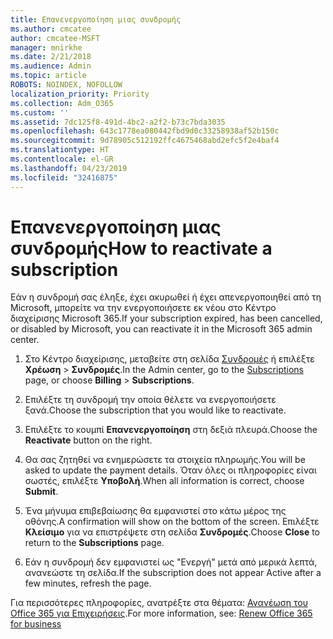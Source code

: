 ```yaml
---
title: Επανενεργοποίηση μιας συνδρομής
ms.author: cmcatee
author: cmcatee-MSFT
manager: mnirkhe
ms.date: 2/21/2018
ms.audience: Admin
ms.topic: article
ROBOTS: NOINDEX, NOFOLLOW
localization_priority: Priority
ms.collection: Adm_O365
ms.custom: ''
ms.assetid: 7dc125f8-491d-4bc2-a2f2-b73c7bda3035
ms.openlocfilehash: 643c1778ea080442fbd9d0c33258938af52b150c
ms.sourcegitcommit: 9d78905c512192ffc4675468abd2efc5f2e4baf4
ms.translationtype: HT
ms.contentlocale: el-GR
ms.lasthandoff: 04/23/2019
ms.locfileid: "32416875"
---
```

# <a name="how-to-reactivate-a-subscription"></a><span data-ttu-id="c0fc8-102">Επανενεργοποίηση μιας συνδρομής</span><span class="sxs-lookup"><span data-stu-id="c0fc8-102">How to reactivate a subscription</span></span>

<span data-ttu-id="c0fc8-103">Εάν η συνδρομή σας έληξε, έχει ακυρωθεί ή έχει απενεργοποιηθεί από τη Microsoft, μπορείτε να την ενεργοποιήσετε εκ νέου στο Κέντρο διαχείρισης Microsoft 365.</span><span class="sxs-lookup"><span data-stu-id="c0fc8-103">If your subscription expired, has been cancelled, or disabled by Microsoft, you can reactivate it in the Microsoft 365 admin center.</span></span>
  
1. <span data-ttu-id="c0fc8-104">Στο Κέντρο διαχείρισης, μεταβείτε στη σελίδα [Συνδρομές](https://go.microsoft.com/fwlink/p/?linkid=842054) ή επιλέξτε **Χρέωση** \> **Συνδρομές**.</span><span class="sxs-lookup"><span data-stu-id="c0fc8-104">In the Admin center, go to the [Subscriptions](https://go.microsoft.com/fwlink/p/?linkid=842054) page, or choose **Billing** \> **Subscriptions**.</span></span>
    
2. <span data-ttu-id="c0fc8-105">Επιλέξτε τη συνδρομή την οποία θέλετε να ενεργοποιήσετε ξανά.</span><span class="sxs-lookup"><span data-stu-id="c0fc8-105">Choose the subscription that you would like to reactivate.</span></span>
    
3. <span data-ttu-id="c0fc8-106">Επιλέξτε το κουμπί **Επανενεργοποίηση** στη δεξιά πλευρά.</span><span class="sxs-lookup"><span data-stu-id="c0fc8-106">Choose the **Reactivate** button on the right.</span></span> 
    
4. <span data-ttu-id="c0fc8-107">Θα σας ζητηθεί να ενημερώσετε τα στοιχεία πληρωμής.</span><span class="sxs-lookup"><span data-stu-id="c0fc8-107">You will be asked to update the payment details.</span></span> <span data-ttu-id="c0fc8-108">Όταν όλες οι πληροφορίες είναι σωστές, επιλέξτε **Υποβολή**.</span><span class="sxs-lookup"><span data-stu-id="c0fc8-108">When all information is correct, choose **Submit**.</span></span>
    
5. <span data-ttu-id="c0fc8-109">Ένα μήνυμα επιβεβαίωσης θα εμφανιστεί στο κάτω μέρος της οθόνης.</span><span class="sxs-lookup"><span data-stu-id="c0fc8-109">A confirmation will show on the bottom of the screen.</span></span> <span data-ttu-id="c0fc8-110">Επιλέξτε **Κλείσιμο** για να επιστρέψετε στη σελίδα **Συνδρομές**.</span><span class="sxs-lookup"><span data-stu-id="c0fc8-110">Choose **Close** to return to the **Subscriptions** page.</span></span> 
    
6. <span data-ttu-id="c0fc8-111">Εάν η συνδρομή δεν εμφανιστεί ως "Ενεργή" μετά από μερικά λεπτά, ανανεώστε τη σελίδα.</span><span class="sxs-lookup"><span data-stu-id="c0fc8-111">If the subscription does not appear Active after a few minutes, refresh the page.</span></span>
    
<span data-ttu-id="c0fc8-112">Για περισσότερες πληροφορίες, ανατρέξτε στα θέματα: [Ανανέωση του Office 365 για Επιχειρήσεις](https://support.office.com/article/8d83b530-f4ca-47f6-a666-e5791cbacc7e).</span><span class="sxs-lookup"><span data-stu-id="c0fc8-112">For more information, see: [Renew Office 365 for business](https://support.office.com/article/8d83b530-f4ca-47f6-a666-e5791cbacc7e)</span></span>
  

